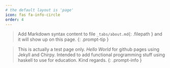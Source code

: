 ```yaml
---
# the default layout is 'page'
icon: fas fa-info-circle
order: 4
---
```


> Add Markdown syntax content to file `_tabs/about.md`{: .filepath } and it will show up on this page.
{: .prompt-tip }

> This is actually a test page only. _Hello World_ for github pages using Jekyll and Chirpy. Intended to add functional programming stuff using haskell to use for education. Kind regards.
{: .prompt-info }
